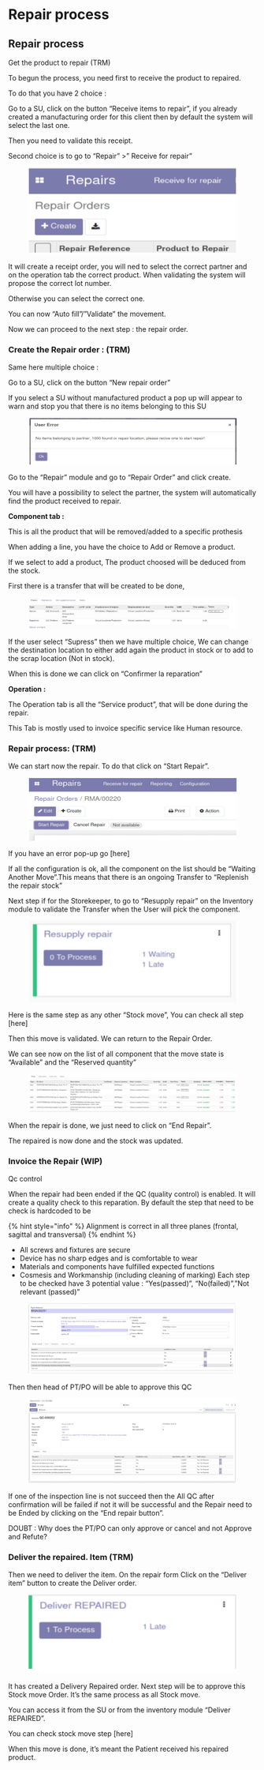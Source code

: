 # Repair process

## Repair process

Get the product to repair (TRM)

To begun the process, you need first to receive the product to repaired.

To do that you have 2 choice :

Go to a SU, click on the button “Receive items to repair”, if you already created a manufacturing order for this client then by default the system will select the last one.

Then you need to validate this receipt.

Second choice is to go to “Repair” >” Receive for repair”

<figure><img src="../../../.gitbook/assets/image (192).png" alt=""><figcaption></figcaption></figure>

It will create a receipt order, you will ned to select the correct partner and on the operation tab the correct product. When validating the system will propose the correct lot number.

Otherwise you can select the correct one.

You can now “Auto fill”/”Validate” the movement.

Now we can proceed to the next step : the repair order.

### Create the Repair order : (TRM)

Same here multiple choice :

Go to a SU, click on the button “New repair order”

If you select a SU without manufactured product a pop up will appear to warn and stop you that there is no items belonging to this SU

<figure><img src="../../../.gitbook/assets/image (193).png" alt=""><figcaption></figcaption></figure>

Go to the “Repair” module and go to “Repair Order” and click create.

You will have a possibility to select the partner, the system will automatically find the product received to repair.

**Component tab :**

This is all the product that will be removed/added to a specific prothesis

When adding a line, you have the choice to Add or Remove a product.

If we select to add a product, The product choosed will be deduced from the stock.

First there is a transfer that will be created to be done,

<figure><img src="../../../.gitbook/assets/image (194).png" alt=""><figcaption></figcaption></figure>

If the user select “Supress” then we have multiple choice, We can change the destination location to either add again the product in stock or to add to the scrap location (Not in stock).

When this is done we can click on “Confirmer la reparation”

**Operation :**

The Operation tab is all the “Service product”, that will be done during the repair.

This Tab is mostly used to invoice specific service like Human resource.

### Repair process: (TRM)

We can start now the repair. To do that click on “Start Repair”.

<figure><img src="../../../.gitbook/assets/image (186).png" alt=""><figcaption></figcaption></figure>

If you have an error pop-up go \[here]

If all the configuration is ok, all the component on the list should be “Waiting Another Move”.This means that there is an ongoing Transfer to “Replenish the repair stock”

Next step if for the Storekeeper, to go to “Resupply repair” on the Inventory module to validate the Transfer when the User will pick the component.

<figure><img src="../../../.gitbook/assets/image (187).png" alt=""><figcaption></figcaption></figure>

Here is the same step as any other “Stock move”, You can check all step \[here]

Then this move is validated. We can return to the Repair Order.

We can see now on the list of all component that the move state is “Available” and the “Reserved quantity”

<figure><img src="../../../.gitbook/assets/image (188).png" alt=""><figcaption></figcaption></figure>

When the repair is done, we just need to click on “End Repair”.

The repaired is now done and the stock was updated.

### Invoice the Repair (WIP)

Qc control

When the repair had been ended if the QC (quality control) is enabled. It will create a quality check to this reparation. By default the step that need to be check is hardcoded to be&#x20;

{% hint style="info" %}
Alignment is correct in all three planes (frontal, sagittal and transversal)
{% endhint %}

* All screws and fixtures are secure
* Device has no sharp edges and is comfortable to wear
* Materials and components have fulfilled expected functions
* Cosmesis and Workmanship (including cleaning of marking) Each step to be checked have 3 potential value : “Yes(passed)”, “No(failed)”,”Not relevant (passed)”

<figure><img src="../../../.gitbook/assets/image (189).png" alt=""><figcaption></figcaption></figure>

Then then head of PT/PO will be able to approve this QC

<figure><img src="../../../.gitbook/assets/image (190).png" alt=""><figcaption></figcaption></figure>

If one of the inspection line is not succeed then the All QC after confirmation will be failed if not it will be successful and the Repair need to be Ended by clicking on the “End repair button”.

DOUBT : Why does the PT/PO can only approve or cancel and not Approve and Refute?

### Deliver the repaired. Item (TRM)

Then we need to deliver the item. On the repair form Click on the “Deliver item” button to create the Deliver order.

<figure><img src="../../../.gitbook/assets/image (191).png" alt=""><figcaption></figcaption></figure>

It has created a Delivery Repaired order. Next step will be to approve this Stock move Order. It’s the same process as all Stock move.

You can access it from the SU or from the inventory module “Deliver REPAIRED”.

You can check stock move step \[here]

When this move is done, it’s meant the Patient received his repaired product.

